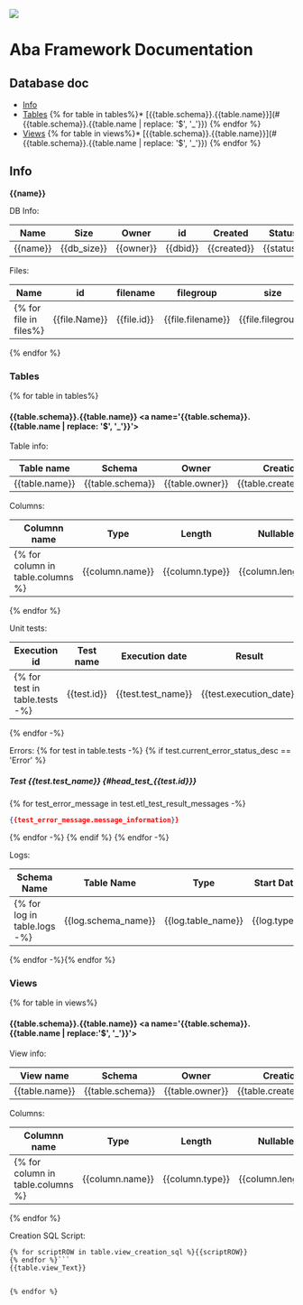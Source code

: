 ![](http://www.solidq.com/wp-content/uploads/2015/06/Logo-SolidQ-Web.gif)

# Aba Framework Documentation
## Database doc

* [Info](#head_info)
* [Tables](#head_tables)
  {% for table in tables%}* [{{table.schema}}.{{table.name}}](#{{table.schema}}.{{table.name | replace: '\$', '_'}})
  {% endfor %}
* [Views](#head_views)
  {% for table in views%}* [{{table.schema}}.{{table.name}}](#{{table.schema}}.{{table.name | replace: '\$', '_'}})
  {% endfor %}

## Info <a name='head_info'>
**{{name}}**

DB Info:

| Name | Size | Owner | id | Created | Status | Compatibility level |
| ---- | ---- | ----- | -- | ------- | ------ | ------------------- |
| {{name}} | {{db_size}}| {{owner}}| {{dbid}}| {{created}} | {{status}} | {{compatibility_level}} |

Files:

| Name | id | filename | filegroup | size | maxsize | growth |
| ---- | -- | -------- | --------- | ---- | ------- | ------ |
{% for file in files%}| {{file.Name}} | {{file.id}} | {{file.filename}} | {{file.filegroup}} | {{file.size}} | {{file.maxsize}} | {{file.growth}} |
{% endfor %}
### Tables <a name='head_tables'>
{% for table in tables%}
#### {{table.schema}}.{{table.name}} <a name='{{table.schema}}.{{table.name | replace: '\$', '_'}}'>

Table info:

| Table name | Schema | Owner | Creation date | Rows |
| ---------- | ------ | ----- | ------------- | ---- |
| {{table.name}} | {{table.schema}} | {{table.owner}} | {{table.created_datetime}} | {{table.rows}} |

Columns:

| Columnn name | Type | Length | Nullable | Collation | TrimTrailingBlanks |
| ------------ | ---- | ------ | -------- | --------- | ------------------ |
{% for column in table.columns %}| {{column.name}} | {{column.type}} | {{column.length}} | {{column.nullable}} | {{column.collation}} | {{column.trim}} |
{% endfor %}

Unit tests:

| Execution id | Test name | Execution date | Result | Message |
| ------------ | --------- | -------------- | ------ | ------- |
{% for test in table.tests -%}  | {{test.id}}  | {{test.test_name}}  | {{test.execution_date}}  | {{test.current_error_status_desc}} | {% if test.current_error_status_desc == 'Error' %}[See message](#head_test_{{test.id}}) | {% else %} | |{% endif %}
{% endfor -%}

Errors:
{% for test in table.tests -%}
{% if test.current_error_status_desc == 'Error' %}
##### Test {{test.test_name}} {#head_test_{{test.id}}}
{% for test_error_message in test.etl_test_result_messages -%}
```json
{{test_error_message.message_information}}
```
{% endfor -%}
{% endif %}
{% endfor -%}

Logs:

| Schema Name | Table Name | Type | Start Date | End Date | Status | Loaded by | Inserted Rows | Updated Rows | Deleted Rows |
| ----------- | ---------- | ---- | ---------- | -------- | ------ | --------- | ------------- | ------------ | ------------ |
{% for log in table.logs -%}| {{log.schema_name}} | {{log.table_name}} | {{log.type}} | {{log.start_date}} | {{log.end_date}} | {{log.status}} | {{log.loaded_by}} | {{log.inserted_rows | remove: "<inserted_rows>"}} | {{log.updated_rows | remove: "<updated_rows>"}} | {{log.deleted_rows | remove: "<deleted_rows>"}} |
{% endfor -%}{% endfor %}

### Views <a name='head_views'>
{% for table in views%}
#### {{table.schema}}.{{table.name}} <a name='{{table.schema}}.{{table.name | replace:'\$', '_'}}'>

View info:

| View name | Schema | Owner | Creation date | Rows |
| --------- | ------ | ----- | ------------- | ---- |
| {{table.name}} | {{table.schema}} | {{table.owner}} | {{table.created_datetime}} | {{table.rows}} |

Columns:

| Columnn name | Type | Length | Nullable | Collation | TrimTrailingBlanks |
| ------------ | ---- | ------ | -------- | --------- | ------------------ |
{% for column in table.columns %}| {{column.name}} | {{column.type}} | {{column.length}} | {{column.nullable}} | {{column.collation}} | {{column.trim}} |
{% endfor %}

Creation SQL Script:
```
{% for scriptROW in table.view_creation_sql %}{{scriptROW}}
{% endfor %}```
{{table.view_Text}}


{% endfor %}

